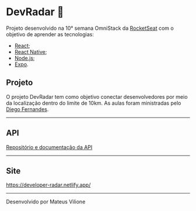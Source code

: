 # DevRadar :rocket:

Projeto desenvolvido na 10° semana OmniStack da [RocketSeat](https://rocketseat.com.br/) com o objetivo de aprender as tecnologias:

- [React](https://reactjs.org);
- [React Native](https://facebook.github.io/react-native/);
- [Node.js](https://nodejs.org/en/);
- [Expo](https://expo.io/).

## Projeto

O projeto DevRadar tem como objetivo conectar desenvolvedores por meio da localização dentro do limite de 10km. As aulas foram ministradas pelo [Diego Fernandes](https://github.com/diego3g).

---

## API 

[Repositório e documentação da API](https://github.com/mateusvilione/devradar)

--- 

## Site

https://developer-radar.netlify.app/

---
Desenvolvido por Mateus Vilione